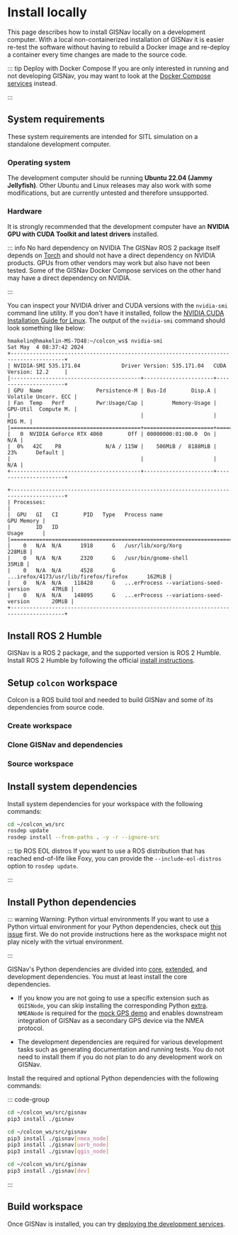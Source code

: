 # Install locally

This page describes how to install GISNav locally on a development computer. With a local non-containerized installation of GISNav it is easier re-test the software without having to rebuild a Docker image and re-deploy a container every time changes are made to the source code.

::: tip Deploy with Docker Compose
If you are only interested in running and not developing GISNav, you may want to look at the [Docker Compose services](/deploy-with-docker-compose) instead.

:::

## System requirements

These system requirements are intended for SITL simulation on a standalone development computer.

### Operating system

The development computer should be running **Ubuntu 22.04 (Jammy Jellyfish)**. Other Ubuntu and Linux releases may also work with some modifications, but are currently untested and therefore unsupported.

### Hardware

It is strongly recommended that the development computer have an **NVIDIA GPU with CUDA Toolkit and latest drivers** installed.

::: info No hard dependency on NVIDIA
The GISNav ROS 2 package itself depends on [Torch](/glossary#torch-pytorch) and should not have a direct dependency on NVIDIA products. GPUs from other vendors may work but also have not been tested. Some of the GISNav Docker Compose services on the other hand may have a direct dependency on NVIDIA.

:::

You can inspect your NVIDIA driver and CUDA versions with the `nvidia-smi` command line utility. If you don't have it installed, follow the [NVIDIA CUDA Installation Guide for Linux](https://docs.nvidia.com/cuda/cuda-installation-guide-linux/index.html). The output of the `nvidia-smi` command should look something like below:

```console
hmakelin@hmakelin-MS-7D48:~/colcon_ws$ nvidia-smi
Sat May  4 08:37:42 2024
+---------------------------------------------------------------------------------------+
| NVIDIA-SMI 535.171.04             Driver Version: 535.171.04   CUDA Version: 12.2     |
|-----------------------------------------+----------------------+----------------------+
| GPU  Name                 Persistence-M | Bus-Id        Disp.A | Volatile Uncorr. ECC |
| Fan  Temp   Perf          Pwr:Usage/Cap |         Memory-Usage | GPU-Util  Compute M. |
|                                         |                      |               MIG M. |
|=========================================+======================+======================|
|   0  NVIDIA GeForce RTX 4060        Off | 00000000:01:00.0  On |                  N/A |
|  0%   42C    P8              N/A / 115W |    506MiB /  8188MiB |     23%      Default |
|                                         |                      |                  N/A |
+-----------------------------------------+----------------------+----------------------+

+---------------------------------------------------------------------------------------+
| Processes:                                                                            |
|  GPU   GI   CI        PID   Type   Process name                            GPU Memory |
|        ID   ID                                                             Usage      |
|=======================================================================================|
|    0   N/A  N/A      1918      G   /usr/lib/xorg/Xorg                          228MiB |
|    0   N/A  N/A      2320      G   /usr/bin/gnome-shell                         35MiB |
|    0   N/A  N/A      4528      G   ...irefox/4173/usr/lib/firefox/firefox      162MiB |
|    0   N/A  N/A    118428      G   ...erProcess --variations-seed-version       47MiB |
|    0   N/A  N/A    148095      G   ...erProcess --variations-seed-version       20MiB |
+---------------------------------------------------------------------------------------+
```

## Install ROS 2 Humble

GISNav is a ROS 2 package, and the supported version is ROS 2 Humble. Install ROS 2 Humble by following the official [install instructions](https://docs.ros.org/en/humble/Installation.html).

## Setup `colcon` workspace

Colcon is a ROS build tool and needed to build GISNav and some of its dependencies from source code.

### Create workspace

<!--@include: ./shared/create-colcon-workspace.md-->

### Clone GISNav and dependencies

<!--@include: ./shared/clone-to-colcon-workspace.md-->

### Source workspace

<!--@include: ./shared/source-colcon-workspace.md-->

## Install system dependencies

Install system dependencies for your workspace with the following commands:

```bash
cd ~/colcon_ws/src
rosdep update
rosdep install --from-paths . -y -r --ignore-src
```

::: tip ROS EOL distros
If you want to use a ROS distribution that has reached end-of-life like Foxy, you can provide the `--include-eol-distros` option to `rosdep update`.

:::

## Install Python dependencies

::: warning Warning: Python virtual environments
If you want to use a Python virtual environment for your Python
dependencies, check out [this issue](https://github.com/ros2/ros2/issues/1094) first. We do not provide instructions here
as the workspace might not play nicely with the virtual environment.

:::

GISNav's Python dependencies are divided into [core](./glossary#core-core-functionality), [extended](./glossary#extension-extended-functionality), and development dependencies. You must at least install the core dependencies.

- If you know you are not going to use a specific extension such as `QGISNode`, you can skip installing the corresponding Python [extra](/glossary#extra). `NMEANode` is required for the [mock GPS demo](/README) and enables downstream integration of GISNav as a secondary GPS device via the NMEA protocol.

- The development dependencies are required for various development tasks such as generating documentation and running tests. You do not need to install them if you do not plan to do any development work on GISNav.

Install the required and optional Python dependencies with the following commands:

::: code-group

```bash [Core]
cd ~/colcon_ws/src/gisnav
pip3 install ./gisnav
```

```bash [Extended <Badge type="info" text="Optional"/>]
cd ~/colcon_ws/src/gisnav
pip3 install ./gisnav[nmea_node]
pip3 install ./gisnav[uorb_node]
pip3 install ./gisnav[qgis_node]
```

```bash [Development <Badge type="info" text="Optional"/>]
cd ~/colcon_ws/src/gisnav
pip3 install ./gisnav[dev]
```

:::

## Build workspace

<!--@include: ./shared/build-colcon-workspace.md-->

Once GISNav is installed, you can try [deploying the development services](/deploy-for-development).
